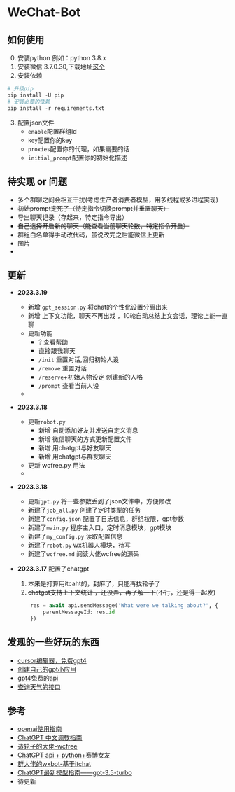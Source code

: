 # WeChat-Bot

## 如何使用
0. 安装python 例如：python 3.8.x
1. 安装微信 3.7.0.30,下载地址[这个](https://github.com/afanzaimoyu/WeChat-Bot/releases/download/wechat/WeChatSetup-3.7.0.30.exe
)
2. 安装依赖
```python
# 升级pip
pip install -U pip
# 安装必要的依赖
pip install -r requirements.txt
```
3. 配置json文件
   - `enable`配置群组id
   - `key`配置你的key
   - `proxies`配置你的代理，如果需要的话
   - `initial_prompt`配置你的初始化描述

## 待实现 or 问题
- 多个群聊之间会相互干扰(考虑生产者消费者模型，用多线程或多进程实现)
- ~~初始prompt定死了（特定指令切换prompt并重置聊天）~~
- 导出聊天记录（存起来，特定指令导出）
- ~~自己选择开启新的聊天（能查看当前聊天轮数，特定指令开启）~~
- 群组白名单得手动改代码，虽说改完之后能微信上更新
- 图片
- 
## 更新
- **2023.3.19**
  - 新增 `gpt_session.py` 将chat的个性化设置分离出来
  - 新增 上下文功能，聊天不再出戏 ，10轮自动总结上文会话，理论上能一直聊
  - 更新功能
    - ? 查看帮助
    - 直接跟我聊天 
    - `/init` 重置对话,回归初始人设 
    - `/remove` 重置对话 
    - `/reserve`+初始人物设定 创建新的人格 
    - `/prompt` 查看当前人设
   - 
- **2023.3.18**
  - 更新`robot.py` 
    - 新增  自动添加好友并发送自定义消息
    - 新增  微信聊天的方式更新配置文件
    -  新增 用chatgpt与好友聊天
    -  新增  用chatgpt与群友聊天
  - 更新 wcfree.py 用法
  - 
- **2023.3.18** 
  - 更新`gpt.py` 将一些参数丢到了json文件中，方便修改
  - 新建了`job_all.py` 创建了定时类型的任务
  -  新建了`config.json` 配置了日志信息，群组权限，gpt参数
  - 新建了`main.py` 程序主入口，定时消息模块，gpt模块
  -  新建了`my_config.py` 读取配置信息
  -  新建了`robot.py` wx机器人模块，待写
  -   新建了`wcfree.md` 阅读大佬wcfree的源码



- **2023.3.17** 配置了chatgpt
  1. 本来是打算用itcaht的，封麻了，只能再找轮子了
  2. ~~chatgpt支持上下文统计 ，还没弄，再了解一下~~(不行，还是得一起发)
    ```python
        res = await api.sendMessage('What were we talking about?', {
            parentMessageId: res.id
        })
    ``` 
  
## 发现的一些好玩的东西
- [cursor编辑器，免费gpt4](https://www.cursor.so)
- [创建自己的gpt小应用](https://open-gpt.app)
- [gpt4免费的api](https://www.steamship.com/)
-  [查询天气的接口](https://zhwnlapi.etouch.cn/Ecalender/weather_mini?city=北京https://zhwnlapi.etouch.cn/Ecalender/weather_mini?city=北京)
## 参考
- [openai使用指南](https://github.com/openai/openai-cookbook)
- [ChatGPT 中文调教指南](https://github.com/PlexPt/awesome-chatgpt-prompts-zh)
- [造轮子的大佬-wcfree](https://github.com/lich0821/WeChatFerry)
- [ChatGPT api + python+赛博女友](https://zhuanlan.zhihu.com/p/610731099)
- [群大佬的wxbot-基于itchat](https://github.com/c0rnP1ex/wxbot_w_gpt)
- [ChatGPT最新模型指南——gpt-3.5-turbo](https://zhuanlan.zhihu.com/p/613581212)
- 待更新